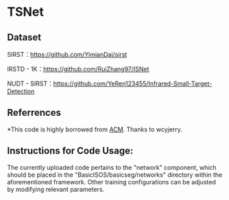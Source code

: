 # TSNet

## Dataset
SIRST：https://github.com/YimianDai/sirst

IRSTD - 1K：https://github.com/RuiZhang97/ISNet

NUDT - SIRST：https://github.com/YeRen123455/Infrared-Small-Target-Detection

## Referrences
*This code is highly borrowed from [ACM](https://github.com/wcyjerry/BasicISOS). Thanks to  wcyjerry.


## Instructions for Code Usage:
The currently uploaded code pertains to the "network" component, which should be placed in the "BasicISOS/basicseg/networks" directory within the aforementioned framework. Other training configurations can be adjusted by modifying relevant parameters.
